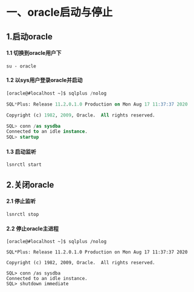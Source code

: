 # 一、oracle启动与停止

## 1.启动oracle

#### 1.1 切换到oracle用户下

```shell
su - oracle
```

#### 1.2 以sys用户登录oracle并启动

```sql
[oracle@#localhost ~]$ sqlplus /nolog

SQL*Plus: Release 11.2.0.1.0 Production on Mon Aug 17 11:37:37 2020

Copyright (c) 1982, 2009, Oracle.  All rights reserved.

SQL> conn /as sysdba
Connected to an idle instance.
SQL> startup
```

#### 1.3 启动监听

```shell
lsnrctl start
```

## 2.关闭oracle

#### 2.1 停止监听

```shell
lsnrctl stop
```

#### 2.2 停止oracle主进程

```
[oracle@#localhost ~]$ sqlplus /nolog

SQL*Plus: Release 11.2.0.1.0 Production on Mon Aug 17 11:37:37 2020

Copyright (c) 1982, 2009, Oracle.  All rights reserved.

SQL> conn /as sysdba
Connected to an idle instance.
SQL> shutdown immediate
```

